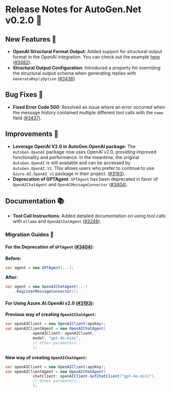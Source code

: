 # Release Notes for AutoGen.Net v0.2.0 🚀

## New Features 🌟
- **OpenAI Structural Format Output**: Added support for structural output format in the OpenAI integration. You can check out the example [here](https://github.com/SuperDappAI/superdappstudio/blob/main/dotnet/sample/AutoGen.OpenAI.Sample/Structural_Output.cs) ([#3482](https://github.com/SuperDappAI/superdappstudio/issues/3482)).
- **Structural Output Configuration**: Introduced a property for overriding the structural output schema when generating replies with `GenerateReplyOption` ([#3436](https://github.com/SuperDappAI/superdappstudio/issues/3436)).

## Bug Fixes 🐛
- **Fixed Error Code 500**: Resolved an issue where an error occurred when the message history contained multiple different tool calls with the `name` field ([#3437](https://github.com/SuperDappAI/superdappstudio/issues/3437)).

## Improvements 🔧
- **Leverage OpenAI V2.0 in AutoGen.OpenAI  package**: The `AutoGen.OpenAI` package now uses OpenAI v2.0, providing improved functionality and performance. In the meantime, the original `AutoGen.OpenAI` is still available and can be accessed by `AutoGen.OpenAI.V1`. This allows users who prefer to continue to use `Azure.AI.OpenAI v1` package in their project. ([#3193](https://github.com/SuperDappAI/superdappstudio/issues/3193)).
- **Deprecation of GPTAgent**: `GPTAgent` has been deprecated in favor of `OpenAIChatAgent` and `OpenAIMessageConnector` ([#3404](https://github.com/SuperDappAI/superdappstudio/issues/3404)).

## Documentation 📚
- **Tool Call Instructions**: Added detailed documentation on using tool calls with `ollama` and `OpenAIChatAgent` ([#3248](https://github.com/SuperDappAI/superdappstudio/issues/3248)).

### Migration Guides 🔄

#### For the Deprecation of `GPTAgent` ([#3404](https://github.com/SuperDappAI/superdappstudio/issues/3404)):
**Before:**
```csharp
var agent = new GPTAgent(...);
```
**After:**
```csharp
var agent = new OpenAIChatAgent(...)
    .RegisterMessageConnector();
```

#### For Using Azure.AI.OpenAI v2.0 ([#3193](https://github.com/SuperDappAI/superdappstudio/issues/3193)):
**Previous way of creating `OpenAIChatAgent`:**
```csharp
var openAIClient = new OpenAIClient(apiKey);
var openAIClientAgent = new OpenAIChatAgent(
            openAIClient: openAIClient,
            model: "gpt-4o-mini",
            // Other parameters...
            );
```

**New way of creating `OpenAIChatAgent`:**
```csharp
var openAIClient = new OpenAIClient(apiKey);
var openAIClientAgent = new OpenAIChatAgent(
            chatClient: openAIClient.GetChatClient("gpt-4o-mini"),
            // Other parameters...
            );
```